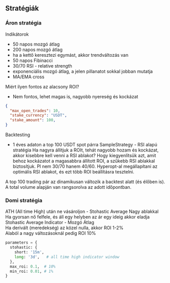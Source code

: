 ## Stratégiák

### Áron stratégia
Indikátorok
- 50 napos mozgó átlag
- 200 napos mozgó átlag
- ha a kettő keresztezi egymást, akkor trendváltozás van
- 50 napos Fibinacci
- 30/70 RSI - relative strength 
- exponenciális mozgó átlag, a jelen pillanatot sokkal jobban mutatja
- MA/EMA cross

Miért ilyen fontos az alacsony ROI?
- Nem fontos, lehet magas is, nagyobb nyereség és kockázat

```json
{
  "max_open_trades": 10,
  "stake_currency": "USDT",
  "stake_amount": 100,
}
```

Backtesting
- 1 éves adaton a top 100 USDT spot párra
SampleStrategy - RSI alapú stratégia
Ha nagyra állítjuk a ROIt, tehát nagyobb hozam és kockázat, akkor kisebbre kell venni a RSI ablakot?
Hogy kiegyenlítsük azt, amit behoz kockázatot a magasabbra állított ROI, a szűkebb RSI ablakkal biztosítjuk. 
Pl nem 30/70 hanem 40/60.
Hyperopt-al megállapítani az optimális RSI ablakot, és ezt több ROI beállításra tesztelni.

A top 100 trading pár az dinamikusan változik a backtest alatt (és élőben is). A total volume alapján van rangsorolva az adott időpontban.

### Domi stratégia
ATH (All time High) után ne vásároljon - Stohastic Average Nagy ablakkal  
Ha gyorsan nő felfele, és áll egy helyben az ár egy ideig akkor eladja  
Stohastic Average Indicator - Mozgó Átlag  
Ha derivált (meredekség) az közel nulla, akkor ROI 1-2%  
Alaból a nagy változásoknál pedig ROI 10%  

```python
parameters = {
  stohastic: {
    short: '15m',
    long: '3d',   # all time high indicator window
  },
  max_roi: 0.1,  # 10% 
  min_roi: 0.01, # 1% 
}
